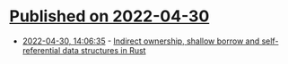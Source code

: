 # [Published on 2022-04-30](index.md)

* [2022-04-30, 14:06:35](https://news.ycombinator.com/item?id=31216179) - [Indirect ownership, shallow borrow and self-referential data structures in Rust](https://yoyo-code.com/indirect-ownership-and-self-borrow/)
